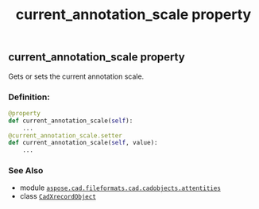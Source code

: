 ﻿---
title: current_annotation_scale property
second_title: Aspose.CAD for Python via .NET API References
description: 
type: docs
weight: 180
url: /python-net/aspose.cad.fileformats.cad.cadobjects.attentities/cadxrecordobject/current_annotation_scale/
is_root: false
---

## current_annotation_scale property


Gets or sets the current annotation scale.
### Definition:
```python
@property
def current_annotation_scale(self):
    ...
@current_annotation_scale.setter
def current_annotation_scale(self, value):
    ...
```

### See Also
* module [`aspose.cad.fileformats.cad.cadobjects.attentities`](../../)
* class [`CadXrecordObject`](/cad/python-net/aspose.cad.fileformats.cad.cadobjects.attentities/cadxrecordobject)
